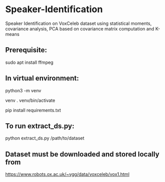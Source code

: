 # Speaker-Identification
Speaker Identification on VoxCeleb dataset using statistical moments, covariance analysis, PCA based on covariance matrix computation and K-means

## Prerequisite:

sudo apt install ffmpeg

## In virtual environment:

python3 -m venv

venv . venv/bin/activate 

pip install requirements.txt

## To run extract_ds.py:

python extract_ds.py /path/to/dataset

## Dataset must be downloaded and stored locally from 

https://www.robots.ox.ac.uk/~vgg/data/voxceleb/vox1.html
